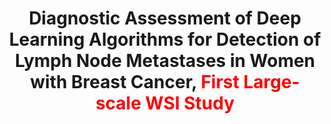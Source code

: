 ---
title: "Diagnostic Assessment of Deep Learning Algorithms for Detection of Lymph Node Metastases in Women with Breast Cancer, <font color=red>First Large-scale WSI Study</font>"
authors: "Bejnordi B E, Veta M, Van Diest P J, Hao Chen, Huangjing Lin, *et al.*" 
pub_date: "2017-12-12"
image: "/static/img/pub/2017_jama.png" 
doi: "10.1001/jama.2017.14585"
journal: 
  - name: "JAMA" 
    url: "https://jamanetwork.com/journals/jama/fullarticle/2665774"
---